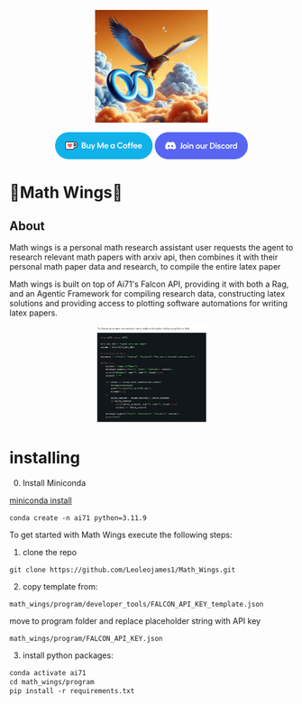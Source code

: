 <p align="center">
  <img src="docs/icons/math_wings.png" alt="OARC LOGO" width="200"/>
</p>
<p align="center">
  <a href="https://ko-fi.com/theborch"><img src="docs/icons/buy me a coffee button.png" height="48"></a>
  <a href="https://discord.gg/dAzSYcnpdF"><img src="docs/icons/Discord button.png" height="48"></a>
</p>

# 🦅Math Wings🦅

## About
Math wings is a personal math research assistant user requests the agent to research relevant math papers with arxiv api, then combines it with their personal math paper data and research, to compile the entire latex paper

Math wings is built on top of Ai71's Falcon API, providing it with both a Rag, and an Agentic Framework for compiling research data, constructing latex solutions and providing access to plotting software automations for writing latex papers.

<p align="center">
  <img src="docs/icons/falcon_api_example.png" alt="OARC LOGO" width="200"/>
</p>

# installing
0. Install Miniconda
   
[miniconda install](https://docs.anaconda.com/miniconda/)

```
conda create -n ai71 python=3.11.9
```

To get started with Math Wings execute the following steps:

1. clone the repo
```
git clone https://github.com/Leoleojames1/Math_Wings.git
```

2. copy template from:
```
math_wings/program/developer_tools/FALCON_API_KEY_template.json
```

move to program folder and replace placeholder string with API key
```
math_wings/program/FALCON_API_KEY.json
```

3. install python packages:
```
conda activate ai71
cd math_wings/program
pip install -r requirements.txt
``` 
